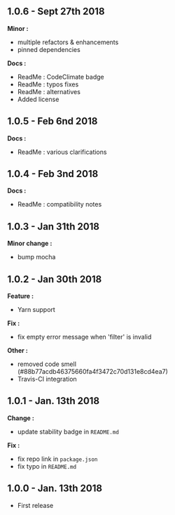 ## 1.0.6 - Sept 27th 2018

**Minor :**
* multiple refactors & enhancements
* pinned dependencies

**Docs :**
* ReadMe : CodeClimate badge
* ReadMe : typos fixes
* ReadMe : alternatives
* Added license

## 1.0.5 - Feb 6nd 2018

**Docs :**
* ReadMe : various clarifications

## 1.0.4 - Feb 3nd 2018

**Docs :**
* ReadMe : compatibility notes

## 1.0.3 - Jan 31th 2018

**Minor change :**
* bump mocha

## 1.0.2 - Jan 30th 2018

**Feature :**
* Yarn support

**Fix :**
* fix empty error message when 'filter' is invalid

**Other :**
* removed code smell (#88b77acdb46375660fa4f3472c70d131e8cd4ea7)
* Travis-CI integration

## 1.0.1 - Jan. 13th 2018

**Change :**
* update stability badge in `README.md`

**Fix :**
* fix repo link in `package.json`
* fix typo in `README.md`

## 1.0.0 - Jan. 13th 2018

* First release
